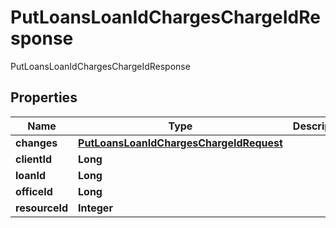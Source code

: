 

# PutLoansLoanIdChargesChargeIdResponse

PutLoansLoanIdChargesChargeIdResponse

## Properties

| Name | Type | Description | Notes |
|------------ | ------------- | ------------- | -------------|
|**changes** | [**PutLoansLoanIdChargesChargeIdRequest**](PutLoansLoanIdChargesChargeIdRequest.md) |  |  [optional] |
|**clientId** | **Long** |  |  [optional] |
|**loanId** | **Long** |  |  [optional] |
|**officeId** | **Long** |  |  [optional] |
|**resourceId** | **Integer** |  |  [optional] |



